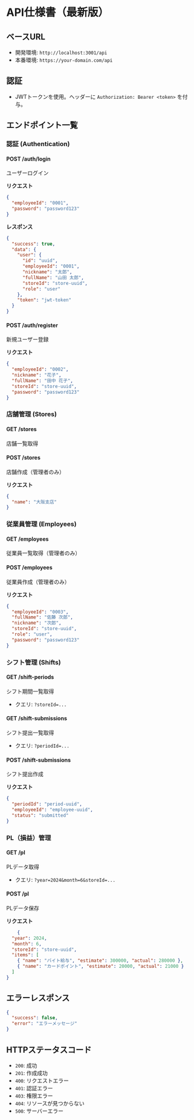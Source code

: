 # API仕様書（最新版）

## ベースURL
- 開発環境: `http://localhost:3001/api`
- 本番環境: `https://your-domain.com/api`

## 認証
- JWTトークンを使用。ヘッダーに `Authorization: Bearer <token>` を付与。

## エンドポイント一覧

### 認証 (Authentication)

#### POST /auth/login
ユーザーログイン

**リクエスト**
```json
{
  "employeeId": "0001",
  "password": "password123"
}
```

**レスポンス**
```json
{
  "success": true,
  "data": {
    "user": {
      "id": "uuid",
      "employeeId": "0001",
      "nickname": "太郎",
      "fullName": "山田 太郎",
      "storeId": "store-uuid",
      "role": "user"
    },
    "token": "jwt-token"
  }
}
```

#### POST /auth/register
新規ユーザー登録

**リクエスト**
```json
{
  "employeeId": "0002",
  "nickname": "花子",
  "fullName": "田中 花子",
  "storeId": "store-uuid",
  "password": "password123"
}
```

### 店舗管理 (Stores)

#### GET /stores
店舗一覧取得

#### POST /stores
店舗作成（管理者のみ）

**リクエスト**
```json
{
  "name": "大阪支店"
}
```

### 従業員管理 (Employees)

#### GET /employees
従業員一覧取得（管理者のみ）

#### POST /employees
従業員作成（管理者のみ）

**リクエスト**
```json
{
  "employeeId": "0003",
  "fullName": "佐藤 次郎",
  "nickname": "次郎",
  "storeId": "store-uuid",
  "role": "user",
  "password": "password123"
}
```

### シフト管理 (Shifts)

#### GET /shift-periods
シフト期間一覧取得
- クエリ: `?storeId=...`

#### GET /shift-submissions
シフト提出一覧取得
- クエリ: `?periodId=...`

#### POST /shift-submissions
シフト提出作成

**リクエスト**
```json
{
  "periodId": "period-uuid",
  "employeeId": "employee-uuid",
  "status": "submitted"
}
```

### PL（損益）管理

#### GET /pl
PLデータ取得
- クエリ: `?year=2024&month=6&storeId=...`

#### POST /pl
PLデータ保存

**リクエスト**
```json
    {
  "year": 2024,
  "month": 6,
  "storeId": "store-uuid",
  "items": [
    { "name": "バイト給与", "estimate": 300000, "actual": 280000 },
    { "name": "カードポイント", "estimate": 20000, "actual": 21000 }
  ]
}
```

## エラーレスポンス
```json
{
  "success": false,
  "error": "エラーメッセージ"
}
```

## HTTPステータスコード
- `200`: 成功
- `201`: 作成成功
- `400`: リクエストエラー
- `401`: 認証エラー
- `403`: 権限エラー
- `404`: リソースが見つからない
- `500`: サーバーエラー
